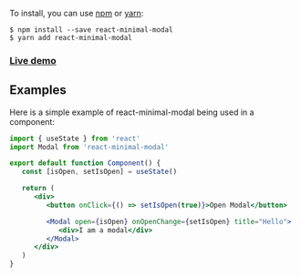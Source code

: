 To install, you can use [npm](https://npmjs.org/) or [yarn](https://yarnpkg.com):

    $ npm install --save react-minimal-modal
    $ yarn add react-minimal-modal

### [Live demo](https://react-minimal-modal.netlify.app)

## Examples

Here is a simple example of react-minimal-modal being used in a component:

```jsx
import { useState } from 'react'
import Modal from 'react-minimal-modal'

export default function Component() {
   const [isOpen, setIsOpen] = useState()

   return (
      <div>
         <button onClick={() => setIsOpen(true)}>Open Modal</button>

         <Modal open={isOpen} onOpenChange={setIsOpen} title="Hello">
            <div>I am a modal</div>
         </Modal>
      </div>
   )
}
```
